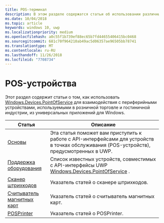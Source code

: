 ```yaml
---
title: POS-терминал
description: В этом разделе содержатся статьи об использовании различных функций пространства имен точки обслуживания.
ms.date: 10/04/2018
ms.topic: article
keywords: windows 10, uwp
ms.localizationpriority: medium
ms.openlocfilehash: a0c55f1b739ef88ec65b7fd44655406415bc0468
ms.sourcegitcommit: 681c70f964210ab49ac5d06357ae96505bb78741
ms.translationtype: MT
ms.contentlocale: ru-RU
ms.lasthandoff: 11/26/2018
ms.locfileid: "7708734"
---
```

# <a name="point-of-service"></a>POS-устройства
Этот раздел содержит статьи о том, как использовать [Windows.Devices.PointOfService](https://docs.microsoft.com/uwp/api/windows.devices.pointofservice) для взаимодействия с периферийными устройствами, используемыми в розничной торговле и гостиничной индустрии, из универсальных приложений для Windows.

| Статья | Описание |
|------|------------|
| [Основы](pos-basics.md) | Эта статья поможет вам приступить к работе с API-интерфейсами для устройств в точках обслуживания (POS-устройств), предусмотренных в UWP. |
| [Поддержка оборудования](pos-device-support.md) | Список известных устройств, совместимых с API-интерфейсы UWP [Windows.Devices.PointOfService](https://aka.ms/pointofservice-api) . |
| [Сканер штрихкодов](pos-barcodescanner.md) | Указатель статей о сканере штрихкодов. |
| [Считыватель магнитных карт](pos-magnetic-stripe-reader.md) | Указатель статей о считыватель магнитных карт.
| [POSPrinter](pos-printer.md) | Указатель статей о POSPrinter. |